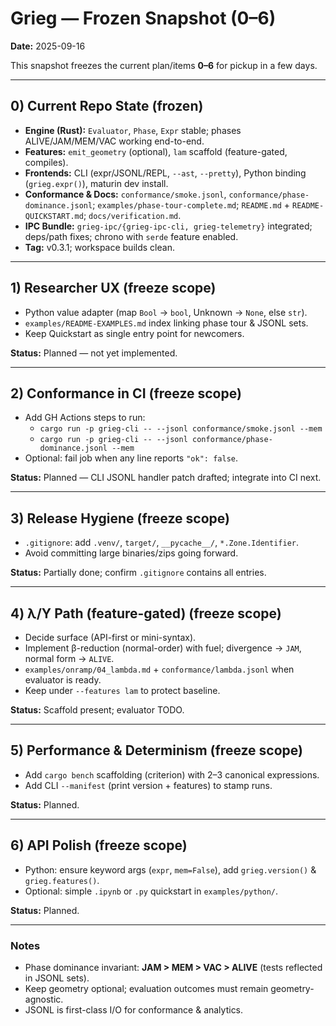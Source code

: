 # Grieg — Frozen Snapshot (0–6)

**Date:** 2025-09-16

This snapshot freezes the current plan/items **0–6** for pickup in a few days.

---

## 0) Current Repo State (frozen)
- **Engine (Rust):** `Evaluator`, `Phase`, `Expr` stable; phases ALIVE/JAM/MEM/VAC working end-to-end.  
- **Features:** `emit_geometry` (optional), `lam` scaffold (feature-gated, compiles).  
- **Frontends:** CLI (expr/JSONL/REPL, `--ast`, `--pretty`), Python binding (`grieg.expr()`), maturin dev install.  
- **Conformance & Docs:** `conformance/smoke.jsonl`, `conformance/phase-dominance.jsonl`; `examples/phase-tour-complete.md`; `README.md` + `README-QUICKSTART.md`; `docs/verification.md`.  
- **IPC Bundle:** `grieg-ipc/{grieg-ipc-cli, grieg-telemetry}` integrated; deps/path fixes; chrono with `serde` feature enabled.  
- **Tag:** v0.3.1; workspace builds clean.  

---

## 1) Researcher UX (freeze scope)
- Python value adapter (map `Bool` → `bool`, Unknown → `None`, else `str`).  
- `examples/README-EXAMPLES.md` index linking phase tour & JSONL sets.  
- Keep Quickstart as single entry point for newcomers.  

**Status:** Planned — not yet implemented.  

---

## 2) Conformance in CI (freeze scope)
- Add GH Actions steps to run:  
  - `cargo run -p grieg-cli -- --jsonl conformance/smoke.jsonl --mem`  
  - `cargo run -p grieg-cli -- --jsonl conformance/phase-dominance.jsonl --mem`  
- Optional: fail job when any line reports `"ok": false`.  

**Status:** Planned — CLI JSONL handler patch drafted; integrate into CI next.  

---

## 3) Release Hygiene (freeze scope)
- `.gitignore`: add `.venv/`, `target/`, `__pycache__/`, `*.Zone.Identifier`.  
- Avoid committing large binaries/zips going forward.  

**Status:** Partially done; confirm `.gitignore` contains all entries.  

---

## 4) λ/Y Path (feature-gated) (freeze scope)
- Decide surface (API-first or mini-syntax).  
- Implement β-reduction (normal-order) with fuel; divergence → `JAM`, normal form → `ALIVE`.  
- `examples/onramp/04_lambda.md` + `conformance/lambda.jsonl` when evaluator is ready.  
- Keep under `--features lam` to protect baseline.  

**Status:** Scaffold present; evaluator TODO.  

---

## 5) Performance & Determinism (freeze scope)
- Add `cargo bench` scaffolding (criterion) with 2–3 canonical expressions.  
- Add CLI `--manifest` (print version + features) to stamp runs.  

**Status:** Planned.  

---

## 6) API Polish (freeze scope)
- Python: ensure keyword args (`expr`, `mem=False`), add `grieg.version()` & `grieg.features()`.  
- Optional: simple `.ipynb` or `.py` quickstart in `examples/python/`.  

**Status:** Planned.  

---

### Notes
- Phase dominance invariant: **JAM > MEM > VAC > ALIVE** (tests reflected in JSONL sets).  
- Keep geometry optional; evaluation outcomes must remain geometry-agnostic.  
- JSONL is first-class I/O for conformance & analytics.  
